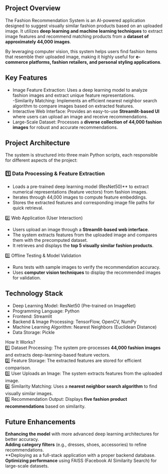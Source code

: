 ## Project Overview
The Fashion Recommendation System is an AI-powered application designed to suggest visually similar fashion products based on an uploaded image. It utilizes **deep learning and machine learning techniques** to extract image features and recommend matching products from a **dataset of approximately 44,000 images**.  

By leveraging computer vision, this system helps users find fashion items that resemble their uploaded image, making it highly useful for **e-commerce platforms, fashion retailers, and personal styling applications**.  

## Key Features  
- Image Feature Extraction: Uses a deep learning model to analyze fashion images and extract unique feature representations.  
 -Similarity Matching: Implements an efficient nearest neighbor search algorithm to compare images based on extracted features.  
- Interactive Web Interface: Provides an easy-to-use **Streamlit-based UI** where users can upload an image and receive recommendations.  
- Large-Scale Dataset: Processes a **diverse collection of 44,000 fashion images** for robust and accurate recommendations.  

## Project Architecture  
The system is structured into three main Python scripts, each responsible for different aspects of the project:  

### 1️⃣ Data Processing & Feature Extraction  
- Loads a pre-trained deep learning model (ResNet50)** to extract numerical representations (feature vectors) from fashion images.  
- Iterates through 44,000 images to compute feature embeddings.  
- Stores the extracted features and corresponding image file paths for quick retrieval.  

 2️⃣ Web Application (User Interaction)  
- Users upload an image through a **Streamlit-based web interface**.  
- The system extracts features from the uploaded image and compares them with the precomputed dataset.  
- It retrieves and displays the **top 5 visually similar fashion products**.  

 3️⃣ Offline Testing & Model Validation  
- Runs tests with sample images to verify the recommendation accuracy.  
- Uses **computer vision techniques** to display the recommended images for validation.  

## Technology Stack  
- Deep Learning Model: ResNet50 (Pre-trained on ImageNet)  
- Programming Language: Python  
- Frontend: Streamlit  
- Backend & Image Processing: TensorFlow, OpenCV, NumPy  
- Machine Learning Algorithm: Nearest Neighbors (Euclidean Distance)  
- Data Storage: Pickle  

 How It Works?  
1️⃣ Dataset Processing: The system pre-processes **44,000 fashion images** and extracts deep-learning-based feature vectors.  
2️⃣ Feature Storage: The extracted features are stored for efficient comparison.  
3️⃣ User Uploads an Image: The system extracts features from the uploaded image.  
4️⃣ Similarity Matching: Uses a **nearest neighbor search algorithm** to find visually similar images.  
5️⃣ Recommendation Output: Displays **five fashion product recommendations** based on similarity.  

## Future Enhancements  
 **Enhancing the model** with more advanced deep learning architectures for better accuracy.  
 **Adding category filters** (e.g., dresses, shoes, accessories) to refine recommendations.  
 **Deploying as a full-stack application with a proper backend database.  
 **Optimizing performance** using FAISS (Facebook AI Similarity Search) for large-scale datasets.  
